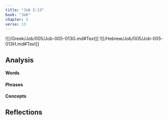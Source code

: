 ```yaml
---
title: "Job 5:13"
book: "Job"
chapter: 5
verse: 13
---
```

![[/Greek/Job/005/Job-005-013G.md#Text]]
![[/Hebrew/Job/005/Job-005-013H.md#Text]]

## Analysis

#### Words

#### Phrases

#### Concepts

## Reflections
